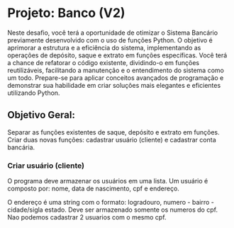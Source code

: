 # Projeto: Banco (V2)
Neste desafio, você terá a oportunidade de otimizar o Sistema Bancário previamente desenvolvido com o uso de funções Python. O objetivo é aprimorar a estrutura e a eficiência do sistema, implementando as operações de depósito, saque e extrato em funções específicas. Você terá a chance de refatorar o código existente, dividindo-o em funções reutilizáveis, facilitando a manutenção e o entendimento do sistema como um todo. Prepare-se para aplicar conceitos avançados de programação e demonstrar sua habilidade em criar soluções mais elegantes e eficientes utilizando Python.

## Objetivo Geral:
Separar as funções existentes de saque, depósito e extrato em funções. Criar duas novas funções: cadastrar usuário (cliente) e cadastrar conta bancária.

### Criar usuário (cliente)
O programa deve armazenar os usuários em uma lista. Um usuário é composto por: nome, data de nascimento, cpf e endereço.

O endereço é uma string com o formato: logradouro, numero - bairro - cidade/sigla estado. Deve ser armazenado somente os numeros do cpf. Nao podemos cadastrar 2 usuarios com o mesmo cpf.